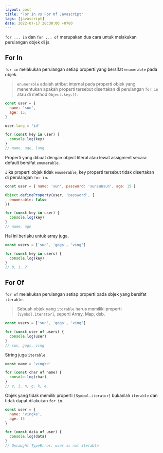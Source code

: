 ```yaml
---
layout: post
title: "For In vs For Of Javascript"
tags: [javascript]
date: 2022-07-17 20:30:00 +0700
---
```


`for ... in` dan `for ... of` merupakan dua cara untuk melakukan perulangan objek di js.

## For In

`for in` melakukan perulangan setiap properti yang bersifat `enumerable` pada objek.

> `enumerable` adalah atribut internal pada properti objek yang menentukan apakah properti tersebut disertakan di perulangan `for in` atau di method `Object.keys()`.

```js
const user = {
  name: 'sun',
  age: 15,
}

user.lang = 'id'

for (const key in user) {
  console.log(key)
}
// name, age, lang
```

Properti yang dibuat dengan object literal atau lewat assigment secara default bersifat `enumerable`.

Jika properti objek tidak `enumerable`, key properti tersebut tidak disertakan di perulangan `for in`.

```js
const user = { name: 'sun', password: 'sunsunsun', age: 15 }

Object.defineProperty(user, 'password', {
  enumerable: false
})

for (const key in user) {
  console.log(key)
}
// name, age
```

Hal ini berlaku untuk array juga.

```js
const users = ['sun', 'gogs', 'ving']

for (const key in users) {
  console.log(key)
}
// 0, 1, 2
```

## For Of

`for of` melakukan perulangan setiap properti pada objek yang bersifat `iterable`.

> Sebuah objek yang `iterable` harus memiliki properti `[Symbol.iterator]`, seperti Array, Map, dsb.

```js
const users = ['sun', 'gogs', 'ving']

for (const user of users) {
  console.log(user)
}
// sun, gogs, ving
```

String juga `iterable`.

```js
const name = 'vingke'

for (const char of name) {
  console.log(char)
}
// v, i, n, g, k, e
```

Objek yang tidak memilik properti `[Symbol.iterator]` bukanlah `iterable` dan tidak dapat dilakukan `for in`.

```js
const user = {
  name: 'vingke',
  age: 15
}

for (const data of user) {
  console.log(data)
}
// Uncaught TypeError: user is not iterable
```